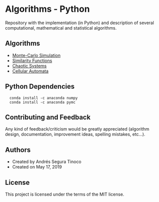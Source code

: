 # Algorithms - Python
Repository with the implementation (in Python) and description of several computational, mathematical and statistical algorithms.

## Algorithms 
- <a href="https://ansegura7.github.io/Algorithms/monte-carlo-simulation/MonteCarloSimulation.html" target="_blank" >Monte-Carlo Simulation</a>
- <a href="https://ansegura7.github.io/Algorithms/similarity-functions/SimilarityFunctions.html" target="_blank" >Similarity Functions</a>
- <a href="https://ansegura7.github.io/Algorithms/chaotic-systems/ChaoticSystems.html" target="_blank" >Chaotic Systems</a>
- <a href="https://ansegura7.github.io/Algorithms/cellular-automata/CellularAutomata.html" target="_blank" >Cellular Automata</a>

## Python Dependencies
```
  conda install -c anaconda numpy
  conda install -c anaconda pymc
```

## Contributing and Feedback
Any kind of feedback/criticism would be greatly appreciated (algorithm design, documentation, improvement ideas, spelling mistakes, etc...).

## Authors
- Created by Andrés Segura Tinoco
- Created on May 17, 2019

## License
This project is licensed under the terms of the MIT license.
